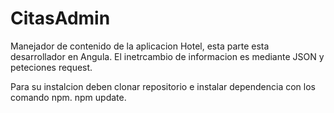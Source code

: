 # CitasAdmin

Manejador de contenido de la aplicacion Hotel, esta parte esta desarrollador en Angula. El inetrcambio de informacion es mediante JSON y peteciones request.

Para su instalcion deben clonar repositorio e instalar dependencia con los comando npm. npm update.
